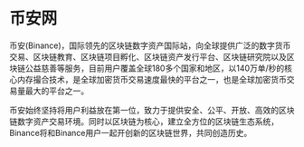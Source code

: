 # 币安网

币安(Binance)，国际领先的区块链数字资产国际站，向全球提供广泛的数字货币交易、区块链教育、区块链项目孵化、区块链资产发行平台、区块链研究院以及区块链公益慈善等服务，目前用户覆盖全球180多个国家和地区，以140万单/秒的核心内存撮合技术，是全球加密货币交易速度最快的平台之一，也是全球加密货币交易量最大的平台之一。

币安始终坚持将用户利益放在第一位，致力于提供安全、公平、开放、高效的区块链数字资产交易环境。同时以区块链为核心，建立全方位的区块链生态系统，Binance将和Binance用户一起开创新的区块链世界，共同创造历史。
